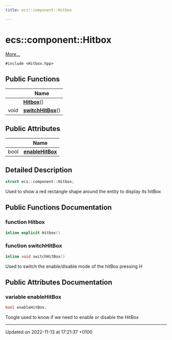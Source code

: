 ```yaml
---
title: ecs::component::Hitbox

---
```


# ecs::component::Hitbox



 [More...](#detailed-description)


`#include <Hitbox.hpp>`

## Public Functions

|                | Name           |
| -------------- | -------------- |
| | **[Hitbox](Classes/structecs_1_1component_1_1_hitbox.md#function-hitbox)**() |
| void | **[switchHitBox](Classes/structecs_1_1component_1_1_hitbox.md#function-switchhitbox)**() |

## Public Attributes

|                | Name           |
| -------------- | -------------- |
| bool | **[enableHitBox](Classes/structecs_1_1component_1_1_hitbox.md#variable-enablehitbox)**  |

## Detailed Description

```cpp
struct ecs::component::Hitbox;
```


Used to show a red rectangle shape around the entity to display its hitBox 

## Public Functions Documentation

### function Hitbox

```cpp
inline explicit Hitbox()
```


### function switchHitBox

```cpp
inline void switchHitBox()
```


Used to switch the enable/disable mode of the hitBox pressing H 


## Public Attributes Documentation

### variable enableHitBox

```cpp
bool enableHitBox;
```


Toogle used to know if we need to enable or disable the HitBox 


-------------------------------

Updated on 2022-11-13 at 17:21:37 +0100